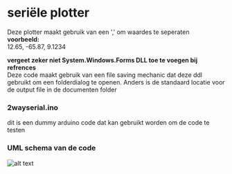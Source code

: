 # seri&euml;le plotter
Deze plotter maakt gebruik van een ',' om waardes te seperaten  
**voorbeeld:**  
12.65, -65.87, 9.1234
  
    
**vergeet zeker niet System.Windows.Forms DLL toe te voegen bij refrences**  
Deze code maakt gebruik van een file saving mechanic dat deze ddl gebruikt om een folderdialog te openen. Anders is de standaard locatie voor de output file in de documenten folder

### 2wayserial.ino 
dit is een dummy arduino code dat kan gebruikt worden om de code te testen

### UML schema van de code
![alt text](https://github.com/LucaRamboer/WPFCharting/blob/master/UML%20schema.png?raw=true)